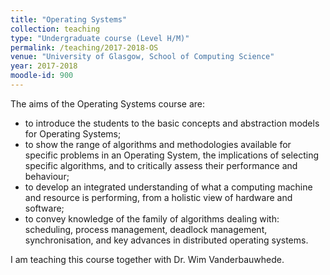 ```yaml
---
title: "Operating Systems"
collection: teaching
type: "Undergraduate course (Level H/M)"
permalink: /teaching/2017-2018-OS
venue: "University of Glasgow, School of Computing Science"
year: 2017-2018
moodle-id: 900
---
```


The aims of the Operating Systems course are:

 - to introduce the students to the basic concepts and abstraction models for Operating Systems;
 - to show the range of algorithms and methodologies available for specific problems in an Operating System, the implications of selecting specific algorithms, and to critically assess their performance and behaviour;
 - to develop an integrated understanding of what a computing machine and resource is performing, from a holistic view of hardware and software;
 - to convey knowledge of the family of algorithms dealing with: scheduling, process management, deadlock management, synchronisation, and key advances in distributed operating systems.

I am teaching this course together with Dr. Wim Vanderbauwhede.